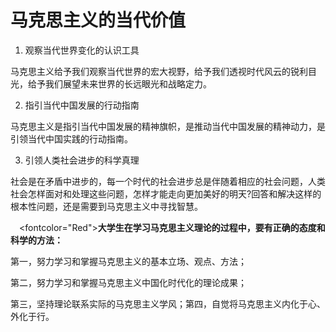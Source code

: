 # 马克思主义的当代价值

1. 观察当代世界变化的认识工具

马克思主义给予我们观察当代世界的宏大视野，给予我们透视时代风云的锐利目光，给予我们展望未来世界的长远眼光和战略定力。

2. 指引当代中国发展的行动指南

马克思主义是指引当代中国发展的精神旗帜，是推动当代中国发展的精神动力，是引领当代中国实践的行动指南。

3. 引领人类社会进步的科学真理

社会是在矛盾中进步的，每一个时代的社会进步总是伴随着相应的社会问题，人类社会怎样面对和处理这些问题，怎样才能走向更加美好的明天?回答和解决这样的根本性问题，还是需要到马克思主义中寻找智慧。

　<fontcolor="Red">**大学生在学习马克思主义理论的过程中，要有正确的态度和科学的方法：**</font>

第一，努力学习和掌握马克思主义的基本立场、观点、方法；

第二，努力学习和掌握马克思主义中国化时代化的理论成果；

第三，坚持理论联系实际的马克思主义学风；第四，自觉将马克思主义内化于心、外化于行。